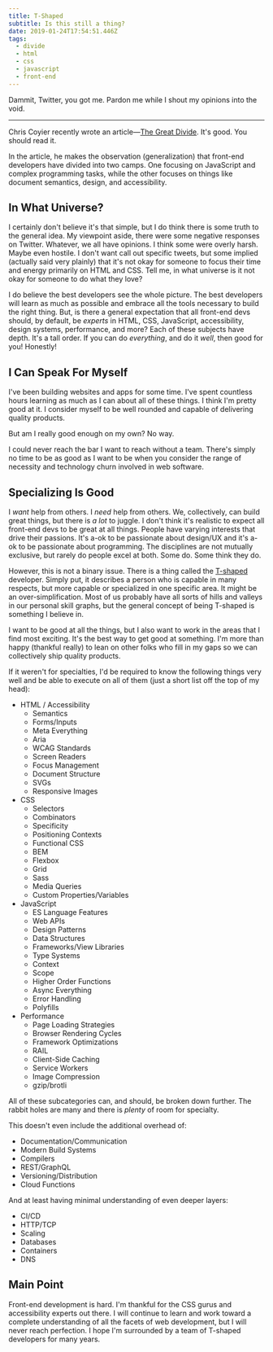 ```yaml
---
title: T-Shaped
subtitle: Is this still a thing?
date: 2019-01-24T17:54:51.446Z
tags:
  - divide
  - html
  - css
  - javascript
  - front-end
---
```


Dammit, Twitter, you got me. Pardon me while I shout my opinions into the void.

---

Chris Coyier recently wrote an article&mdash;[The Great Divide](https://css-tricks.com/the-great-divide/). It's good. You should read it.

In the article, he makes the observation (generalization) that front-end developers have divided into two camps. One focusing on JavaScript and complex programming tasks, while the other focuses on things like document semantics, design, and accessibility.

## In What Universe?
I certainly don't believe it's that simple, but I do think there is some truth to the general idea. My viewpoint aside, there were some negative responses on Twitter. Whatever, we all have opinions. I think some were overly harsh. Maybe even hostile. I don't want call out specific tweets, but some implied (actually said very plainly) that it's not okay for someone to focus their time and energy primarily on HTML and CSS. Tell me, in what universe is it not okay for someone to do what they love?

I do believe the best developers see the whole picture. The best developers will learn as much as possible and embrace all the tools necessary to build the right thing. But, is there a general expectation that all front-end devs should, by default, be _experts_ in HTML, CSS, JavaScript, accessibility, design systems, performance, and more? Each of these subjects have depth. It's a tall order. If you can do _everything_, and do it _well_, then good for you! Honestly!

## I Can Speak For Myself
I've been building websites and apps for some time. I've spent countless hours learning as much as I can about all of these things. I think I'm pretty good at it. I consider myself to be well rounded and capable of delivering quality products.

But am I really good enough on my own? No way.

I could never reach the bar I want to reach without a team. There's simply no time to be as good as I want to be when you consider the range of necessity and technology churn involved in web software.

## Specializing Is Good
I _want_ help from others. I _need_ help from others. We, collectively, can build great things, but there is _a lot_ to juggle. I don't think it's realistic to expect all front-end devs to be great at all things. People have varying interests that drive their passions. It's a-ok to be passionate about design/UX and it's a-ok to be passionate about programming. The disciplines are not mutually exclusive, but rarely do people excel at both. Some do. Some think they do.

However, this is not a binary issue. There is a thing called the [T-shaped](https://en.wikipedia.org/wiki/T-shaped_skills) developer. Simply put, it describes a person who is capable in many respects, but more capable or specialized in one specific area. It might be an over-simplification. Most of us probably have all sorts of hills and valleys in our personal skill graphs, but the general concept of being T-shaped is something I believe in.

I want to be good at all the things, but I also want to work in the areas that I find most exciting. It's the best way to get good at something. I'm more than happy (thankful really) to lean on other folks who fill in my gaps so we can collectively ship quality products.

If it weren't for specialties, I'd be required to know the following things very well and be able to execute on all of them (just a short list off the top of my head):
- HTML / Accessibility
  - Semantics
  - Forms/Inputs
  - Meta Everything
  - Aria
  - WCAG Standards
  - Screen Readers
  - Focus Management
  - Document Structure
  - SVGs
  - Responsive Images
- CSS
  - Selectors
  - Combinators
  - Specificity
  - Positioning Contexts
  - Functional CSS
  - BEM
  - Flexbox
  - Grid
  - Sass
  - Media Queries
  - Custom Properties/Variables
- JavaScript
  - ES Language Features
  - Web APIs
  - Design Patterns
  - Data Structures
  - Frameworks/View Libraries
  - Type Systems
  - Context
  - Scope
  - Higher Order Functions
  - Async Everything
  - Error Handling
  - Polyfills
- Performance
  - Page Loading Strategies
  - Browser Rendering Cycles
  - Framework Optimizations
  - RAIL
  - Client-Side Caching
  - Service Workers
  - Image Compression
  - gzip/brotli

All of these subcategories can, and should, be broken down further. The rabbit holes are many and there is _plenty_ of room for specialty.

This doesn't even include the additional overhead of:
- Documentation/Communication
- Modern Build Systems
- Compilers
- REST/GraphQL
- Versioning/Distribution
- Cloud Functions

And at least having minimal understanding of even deeper layers:
- CI/CD
- HTTP/TCP
- Scaling
- Databases
- Containers
- DNS

## Main Point
Front-end development is hard. I'm thankful for the CSS gurus and accessibility experts out there. I will continue to learn and work toward a complete understanding of all the facets of web development, but I will never reach perfection. I hope I'm surrounded by a team of T-shaped developers for many years.
